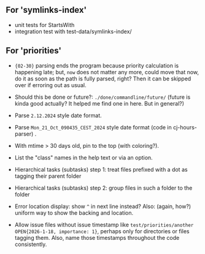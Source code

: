 ## For 'symlinks-index'

- unit tests for StartsWith
- integration test with test-data/symlinks-index/

## For 'priorities'

- `{02-30}` parsing ends the program because priority calculation is
  happening late; but, `now` does not matter any more, could move that
  now, do it as soon as the path is fully parsed, right? Then it can
  be skipped over if erroring out as usual.

- Should this be done or future?: `./done/commandline/future/` (future
  is kinda good actually? It helped me find one in here. But in
  general?)

- Parse `2.12.2024` style date format.

- Parse `Mon_21_Oct_090435_CEST_2024` style date format (code in
  cj-hours-parser) .

- With mtime > 30 days old, pin to the top (with coloring?).

- List the "class" names in the help text or via an option.

- Hierarchical tasks (subtasks) step 1: treat files prefixed with a dot as tagging their parent folder

- Hierarchical tasks (subtasks) step 2: group files in such a folder to the folder

- Error location display: show `^` in next line instead? Also: (again,
  how?) uniform way to show the backing and location.

- Allow issue files without issue timestamp like
  `test/priorities/another OPEN{2026-1-18, importance: 1}`, perhaps
  only for directories or files tagging them. Also, name those
  timestamps throughout the code consistently.

